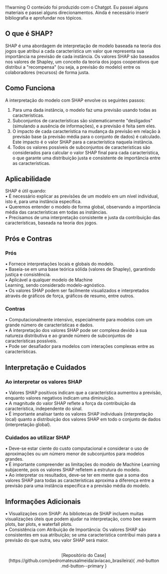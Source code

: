 !!!warning
    O conteúdo foi produzido com o Chatgpt. Eu passei alguns materiais e passei alguns direcionamentos. Ainda é necessário inserir bibliografia e aprofundar nos tópicos. 
## O que é SHAP?
SHAP é uma abordagem de interpretação de modelo baseada na teoria dos jogos que atribui a cada característica um valor que representa sua importância na previsão de cada instância. Os valores SHAP são baseados nos valores de Shapley, um conceito da teoria dos jogos cooperativos que distribui a "recompensa" (ou seja, a previsão do modelo) entre os colaboradores (recursos) de forma justa.<br />
## Como Funciona
A interpretação do modelo com SHAP envolve os seguintes passos:<br />
1.	Para uma dada instância, o modelo faz uma previsão usando todas as características.<br />
2.	Subconjuntos de características são sistematicamente "desligados" (simulando a ausência de informações), e a previsão é feita sem
eles. <br />
3. O impacto de cada característica na mudança da previsão em relação à previsão base (a previsão média para o conjunto de dados) é calculado. Este impacto é o valor SHAP para a característica naquela instância.<br />
4.	Todos os valores possíveis de subconjuntos de características são considerados para calcular o valor SHAP final para cada característica, o que garante uma distribuição justa e consistente de importância entre as características.<br />
## Aplicabilidade
SHAP é útil quando:<br />
•	É necessário explicar as previsões de um modelo em um nível individual, isto é, para uma instância específica.<br />
•	Queremos entender o modelo de forma global, observando a importância média das características em todas as instâncias.<br />
•	Precisamos de uma interpretação consistente e justa da contribuição das características, baseada na teoria dos jogos.<br />
## Prós e Contras
### Prós
•	Fornece interpretações locais e globais do modelo.<br />
•	Baseia-se em uma base teórica sólida (valores de Shapley), garantindo justiça e consistência.<br />
•	Aplicável a qualquer modelo de Machine<br />
Learning, sendo considerado modelo-agnóstico.<br />
•	Os valores SHAP podem ser facilmente visualizados e interpretados através de gráficos de força, gráficos de resumo, entre outros.<br />
### Contras
•	Computacionalmente intensivo, especialmente para modelos com um grande número de características e dados.<br />
•	A interpretação dos valores SHAP pode ser complexa devido à sua natureza distributiva e ao grande número de subconjuntos de características possíveis.<br />
•	Pode ser desafiador para modelos com interações complexas entre as características.<br />
## Interpretação e Cuidados
### Ao interpretar os valores SHAP
•	Valores SHAP positivos indicam que a característica aumentou a previsão, enquanto valores negativos indicam uma diminuição.<br />
•	A magnitude do valor SHAP reflete a força da contribuição da característica, independente do sinal.<br />
•	É importante analisar tanto os valores SHAP individuais (interpretação local) quanto a distribuição dos valores SHAP em todo o conjunto de dados (interpretação global).<br />
### Cuidados ao utilizar SHAP
•	Deve-se estar ciente do custo computacional e considerar o uso de aproximações ou um número menor de subconjuntos para modelos grandes.<br />
•	É importante compreender as limitações do modelo de Machine Learning subjacente, pois os valores SHAP refletem a estrutura do modelo.<br />
•	Ao interpretar os resultados, deve-se ter em mente que a soma dos valores SHAP para todas as características aproxima a diferença entre a previsão para uma instância específica e a previsão média do modelo.<br />
## Informações Adicionais
•	Visualizações com SHAP: As bibliotecas de SHAP incluem muitas visualizações úteis que podem ajudar na interpretação, como bee swarm plots, bar plots, e waterfall plots.<br />
•	Consistência com Atribuição de Importância: Os valores SHAP são consistentes em sua atribuição; se uma característica contribui mais para a previsão do que outra, seu valor SHAP será maior.<br />

<br />

</div>
<center>
[Repositório do Case](https://github.com/pedromateusalmeida/aviacao_brasileira){ .md-button .md-button--primary }
<center>
&nbsp;&nbsp;&nbsp;&nbsp;&nbsp;&nbsp;&nbsp;&nbsp;&nbsp;&nbsp;